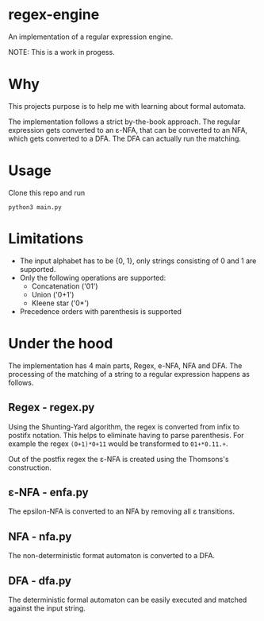 # regex-engine
An implementation of a regular expression engine.

NOTE: This is a work in progess.

# Why
This projects purpose is to help me with learning about formal automata.

The implementation follows a strict by-the-book approach.
The regular expression gets converted to an ε-NFA, that can be converted to an NFA, which gets
converted to a DFA. The DFA can actually run the matching.

# Usage
Clone this repo and run
```
python3 main.py
```

# Limitations
 * The input alphabet has to be {0, 1}, only strings consisting of 0 and 1 are supported.
 * Only the following operations are supported:
   * Concatenation ('01')
   * Union ('0+1')
   * Kleene star ('0\*')
 * Precedence orders with parenthesis is supported

# Under the hood
The implementation has 4 main parts, Regex, e-NFA, NFA and DFA.
The processing of the matching of a string to a regular expression happens as follows.

## Regex - regex.py
Using the Shunting-Yard algorithm, the regex is converted from infix to postifx notation. This helps
to eliminate having to parse parenthesis. For example the regex `(0+1)*0+11` would be transformed
to `01+*0.11.+`.

Out of the postfix regex the ε-NFA is created using the Thomsons's construction.

## ε-NFA - enfa.py
The epsilon-NFA is converted to an NFA by removing all ε transitions.

## NFA - nfa.py
The non-deterministic format automaton is converted to a DFA.

## DFA - dfa.py
The deterministic formal automaton can be easily executed and matched against the input string.
